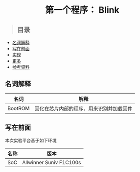 
<h1 align="center">第一个程序： Blink</h1>

> ## 目录

- [名词解释](#名词解释)
- [写在前面](#写在前面)
- [实现](#实现)
- [更多](#更多)
- [参考资料](#参考资料)

## 名词解释
| 名词 | 解释 |
| --- | --- |
| BootROM | 固化在芯片内部的程序，用来识别并加载固件

## 写在前面
本次实验平台基于如下环境

| 名称 | 版本 |
| --- | --- |
| SoC | Allwinner Suniv F1C100s |